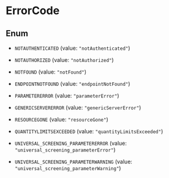 

# ErrorCode

## Enum


* `NOTAUTHENTICATED` (value: `"notAuthenticated"`)

* `NOTAUTHORIZED` (value: `"notAuthorized"`)

* `NOTFOUND` (value: `"notFound"`)

* `ENDPOINTNOTFOUND` (value: `"endpointNotFound"`)

* `PARAMETERERROR` (value: `"parameterError"`)

* `GENERICSERVERERROR` (value: `"genericServerError"`)

* `RESOURCEGONE` (value: `"resourceGone"`)

* `QUANTITYLIMITSEXCEEDED` (value: `"quantityLimitsExceeded"`)

* `UNIVERSAL_SCREENING_PARAMETERERROR` (value: `"universal_screening_parameterError"`)

* `UNIVERSAL_SCREENING_PARAMETERWARNING` (value: `"universal_screening_parameterWarning"`)



